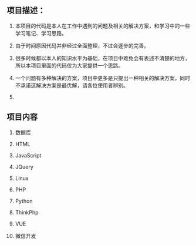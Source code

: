 ## 项目描述：

1. 本项目的代码是本人在工作中遇到的问题及相关的解决方案，和学习中的一些学习笔记、学习思路。

2. 由于时间原因代码并非经过全面整理，不过会逐步的完善。

3. 很多时候都以本人的知识水平为基础，在项目中难免会有表述不清楚的地方，所以本项目里面的代码仅为大家提供一个思路。

4. 一个问题有多种解决的方案，项目中更多是只提出一种相关的解决方案，同时不承诺这解决方案是最优解，请各位使用者辨别。

5. 


## 项目内容

1. 数据库

2. HTML

3. JavaScript

4. JQuery

5. Linux

6. PHP

7. Python

8. ThinkPhp

9. VUE

10. 微信开发



